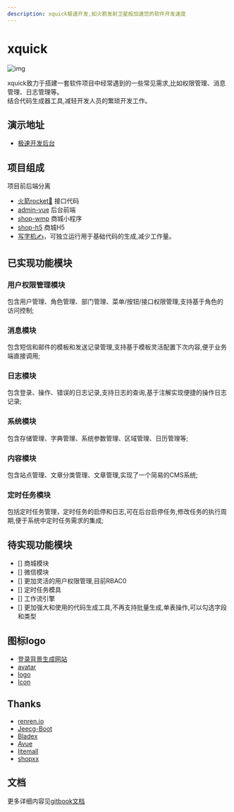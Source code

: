 ```yaml
---
description: xquick极速开发,如火箭发射卫星般加速您的软件开发速度
---
```


# xquick
![img](https://cdn4.iconfinder.com/data/icons/space-and-astronomy-1/800/rocket-128.png)

xquick致力于搭建一套软件项目中经常遇到的一些常见需求,比如权限管理、消息管理、日志管理等。     
结合代码生成器工具,减轻开发人员的繁琐开发工作。

## 演示地址
* [极速开发后台](http://xquick.nb6868.com)

## 项目组成
项目前后端分离

* [火箭rocket🚀](https://github.com/zhangchaoxu/xquick/tree/master/rocket) 接口代码
* [admin-vue](https://github.com/zhangchaoxu/xquick/tree/master/admin-vue) 后台前端
* [shop-wmp](https://github.com/zhangchaoxu/xquick/tree/master/shop-wmp) 商城小程序
* [shop-h5](https://github.com/zhangchaoxu/xquick/tree/master/shop-h5) 商城H5
* [写字机✍](https://github.com/zhangchaoxu/xquick/tree/master/typewriter)，可独立运行用于基础代码的生成,减少工作量。

## 已实现功能模块
### 用户权限管理模块
包含用户管理、角色管理、部门管理、菜单/按钮/接口权限管理,支持基于角色的访问控制;

### 消息模块
包含短信和邮件的模板和发送记录管理,支持基于模板灵活配置下次内容,便于业务端直接调用;

### 日志模块
包含登录、操作、错误的日志记录,支持日志的查询,基于注解实现便捷的操作日志记录;

### 系统模块
包含存储管理、字典管理、系统参数管理、区域管理、日历管理等;

### 内容模块
包含站点管理、文章分类管理、文章管理,实现了一个简易的CMS系统;

### 定时任务模块
包括定时任务管理，定时任务的启停和日志,可在后台启停任务,修改任务的执行周期,便于系统中定时任务需求的集成;

## 待实现功能模块
* [] 商城模块
* [] 微信模块
* [] 更加灵活的用户权限管理,目前RBAC0
* [] 定时任务模具
* [] 工作流引擎
* [] 更加强大和使用的代码生成工具,不再支持批量生成,单表操作,可以勾选字段和类型

## 图标logo
* [登录背景生成网站](https://trianglify.io)
* [avatar](https://www.iconfinder.com/iconsets/business-avatar-1)
* [logo](https://www.iconfinder.com/icons/2120156/astronaut_astronomy_rocket_science_space_icon)
* [Icon](https://www.iconfont.cn/collections/detail?cid=9402)


## Thanks
* [renren.io](https://www.renren.io/)
* [Jeecg-Boot](http://www.jeecg.com/)
* [Bladex](https://bladex.vip/#/)
* [Avue](https://avuejs.com/)
* [litemall](https://github.com/linlinjava/litemall)
* [shopxx](https://www.shopxx.net/products/shopxx-b2b2c)

## 文档 
更多详细内容见[gitbook文档](https://zhangchaoxu.gitbook.io/xquick/)